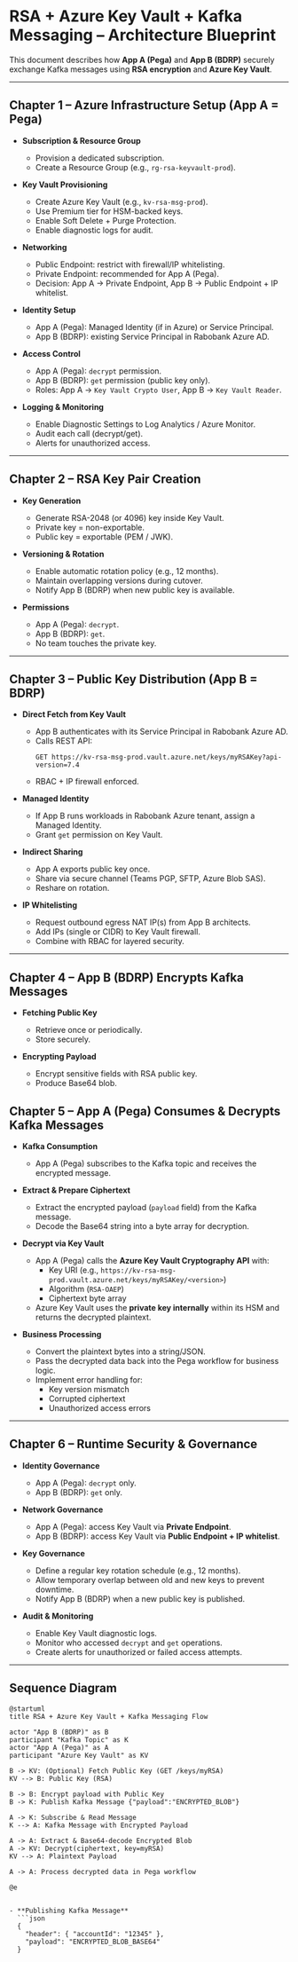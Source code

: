 # RSA + Azure Key Vault + Kafka Messaging – Architecture Blueprint

This document describes how **App A (Pega)** and **App B (BDRP)** securely exchange Kafka messages using **RSA encryption** and **Azure Key Vault**.

---

## Chapter 1 – Azure Infrastructure Setup (App A = Pega)

- **Subscription & Resource Group**  
  - Provision a dedicated subscription.  
  - Create a Resource Group (e.g., `rg-rsa-keyvault-prod`).  

- **Key Vault Provisioning**  
  - Create Azure Key Vault (e.g., `kv-rsa-msg-prod`).  
  - Use Premium tier for HSM-backed keys.  
  - Enable Soft Delete + Purge Protection.  
  - Enable diagnostic logs for audit.  

- **Networking**  
  - Public Endpoint: restrict with firewall/IP whitelisting.  
  - Private Endpoint: recommended for App A (Pega).  
  - Decision: App A → Private Endpoint, App B → Public Endpoint + IP whitelist.  

- **Identity Setup**  
  - App A (Pega): Managed Identity (if in Azure) or Service Principal.  
  - App B (BDRP): existing Service Principal in Rabobank Azure AD.  

- **Access Control**  
  - App A (Pega): `decrypt` permission.  
  - App B (BDRP): `get` permission (public key only).  
  - Roles: App A → `Key Vault Crypto User`, App B → `Key Vault Reader`.  

- **Logging & Monitoring**  
  - Enable Diagnostic Settings to Log Analytics / Azure Monitor.  
  - Audit each call (decrypt/get).  
  - Alerts for unauthorized access.  

---

## Chapter 2 – RSA Key Pair Creation

- **Key Generation**  
  - Generate RSA-2048 (or 4096) key inside Key Vault.  
  - Private key = non-exportable.  
  - Public key = exportable (PEM / JWK).  

- **Versioning & Rotation**  
  - Enable automatic rotation policy (e.g., 12 months).  
  - Maintain overlapping versions during cutover.  
  - Notify App B (BDRP) when new public key is available.  

- **Permissions**  
  - App A (Pega): `decrypt`.  
  - App B (BDRP): `get`.  
  - No team touches the private key.  

---

## Chapter 3 – Public Key Distribution (App B = BDRP)

- **Direct Fetch from Key Vault**  
  - App B authenticates with its Service Principal in Rabobank Azure AD.  
  - Calls REST API:  
    ```http
    GET https://kv-rsa-msg-prod.vault.azure.net/keys/myRSAKey?api-version=7.4
    ```  
  - RBAC + IP firewall enforced.  

- **Managed Identity**  
  - If App B runs workloads in Rabobank Azure tenant, assign a Managed Identity.  
  - Grant `get` permission on Key Vault.  

- **Indirect Sharing**  
  - App A exports public key once.  
  - Share via secure channel (Teams PGP, SFTP, Azure Blob SAS).  
  - Reshare on rotation.  

- **IP Whitelisting**  
  - Request outbound egress NAT IP(s) from App B architects.  
  - Add IPs (single or CIDR) to Key Vault firewall.  
  - Combine with RBAC for layered security.  

---

## Chapter 4 – App B (BDRP) Encrypts Kafka Messages

- **Fetching Public Key**  
  - Retrieve once or periodically.  
  - Store securely.  

- **Encrypting Payload**  
  - Encrypt sensitive fields with RSA public key.  
  - Produce Base64 blob.


## Chapter 5 – App A (Pega) Consumes & Decrypts Kafka Messages

- **Kafka Consumption**  
  - App A (Pega) subscribes to the Kafka topic and receives the encrypted message.  

- **Extract & Prepare Ciphertext**  
  - Extract the encrypted payload (`payload` field) from the Kafka message.  
  - Decode the Base64 string into a byte array for decryption.  

- **Decrypt via Key Vault**  
  - App A (Pega) calls the **Azure Key Vault Cryptography API** with:  
    - Key URI (e.g., `https://kv-rsa-msg-prod.vault.azure.net/keys/myRSAKey/<version>`)  
    - Algorithm (`RSA-OAEP`)  
    - Ciphertext byte array  
  - Azure Key Vault uses the **private key internally** within its HSM and returns the decrypted plaintext.  

- **Business Processing**  
  - Convert the plaintext bytes into a string/JSON.  
  - Pass the decrypted data back into the Pega workflow for business logic.  
  - Implement error handling for:  
    - Key version mismatch  
    - Corrupted ciphertext  
    - Unauthorized access errors  

---

## Chapter 6 – Runtime Security & Governance

- **Identity Governance**  
  - App A (Pega): `decrypt` only.  
  - App B (BDRP): `get` only.  

- **Network Governance**  
  - App A (Pega): access Key Vault via **Private Endpoint**.  
  - App B (BDRP): access Key Vault via **Public Endpoint + IP whitelist**.  

- **Key Governance**  
  - Define a regular key rotation schedule (e.g., 12 months).  
  - Allow temporary overlap between old and new keys to prevent downtime.  
  - Notify App B (BDRP) when a new public key is published.  

- **Audit & Monitoring**  
  - Enable Key Vault diagnostic logs.  
  - Monitor who accessed `decrypt` and `get` operations.  
  - Create alerts for unauthorized or failed access attempts.  

---

## Sequence Diagram

```plantuml
@startuml
title RSA + Azure Key Vault + Kafka Messaging Flow

actor "App B (BDRP)" as B
participant "Kafka Topic" as K
actor "App A (Pega)" as A
participant "Azure Key Vault" as KV

B -> KV: (Optional) Fetch Public Key (GET /keys/myRSA)
KV --> B: Public Key (RSA)

B -> B: Encrypt payload with Public Key
B -> K: Publish Kafka Message {"payload":"ENCRYPTED_BLOB"}

A -> K: Subscribe & Read Message
K --> A: Kafka Message with Encrypted Payload

A -> A: Extract & Base64-decode Encrypted Blob
A -> KV: Decrypt(ciphertext, key=myRSA)
KV --> A: Plaintext Payload

A -> A: Process decrypted data in Pega workflow

@e
    

- **Publishing Kafka Message**  
  ```json
  {
    "header": { "accountId": "12345" },
    "payload": "ENCRYPTED_BLOB_BASE64"
  }
